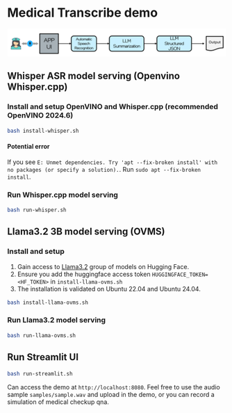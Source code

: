 # Medical Transcribe demo
![pipeline_diagram](assets/pipeline_diagram.png)

## Whisper ASR model serving (Openvino Whisper.cpp)
### Install and setup OpenVINO and Whisper.cpp (recommended OpenVINO 2024.6)
```bash
bash install-whisper.sh
```
#### Potential error
If you see `E: Unmet dependencies. Try 'apt --fix-broken install' with no packages (or specify a solution).`. Run `sudo apt --fix-broken install`.

### Run Whisper.cpp model serving
```bash
bash run-whisper.sh
```

## Llama3.2 3B model serving (OVMS)
### Install and setup
1. Gain access to [Llama3.2](https://huggingface.co/meta-llama/Llama-3.2-3B-Instruct) group of models on Hugging Face.
2. Ensure you add the huggingface access token `HUGGINGFACE_TOKEN=<HF_TOKEN>` in `install-llama-ovms.sh`
3. The installation is validated on Ubuntu 22.04 and Ubuntu 24.04.

```bash
bash install-llama-ovms.sh
```
### Run Llama3.2 model serving
```bash
bash run-llama-ovms.sh
```
## Run Streamlit UI
```bash
bash run-streamlit.sh
```
Can access the demo at `http://localhost:8080`. Feel free to use the audio sample `samples/sample.wav` and upload in the demo, or you can record a simulation of medical checkup qna. 